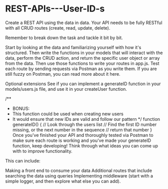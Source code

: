 # REST-APIs---User-ID-s

Create a REST API using the data in data. Your API needs to be fully RESTful with all CRUD routes (create, read, update, delete).

Remember to break down the task and tackle it bit by bit.

Start by looking at the data and familiarizing yourself with how it's structured.
Then write the functions in your models that will interact with the data, perform the CRUD action, and return the specific user object or array from the data.
Then use those functions to write your routes in app.js. Test each route by sending requests via Postman as you write them.
If you are still fuzzy on Postman, you can read more about it here.

Optional extensions
See if you can implement a generateID function in your models/users.js file, and use it in your createUser function.

/**
 * BONUS:
 * This function could be used when creating new users
 * It would ensure that new IDs are valid and follow our pattern
 */
function generateID() {
  // Look through the users list
  // Find the first ID number missing, or the next number in the sequence
  // return that number
}
Once you've finished your API and thoroughly tested via Postman to make sure each route is working and you've made your generateID function, keep developing! Think through what ideas you can come up with to improve functionality.

This can include:

Making a front end to consume your data
Additional routes that include searching the data using queries
Implementing middleware (start with a simple logger, and then explore what else you can add).
